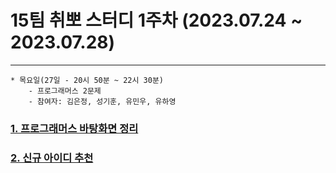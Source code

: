 
# 15팀 취뽀 스터디 1주차 (2023.07.24 ~ 2023.07.28)

---
    * 목요일(27일 - 20시 50분 ~ 22시 30분)
        - 프로그래머스 2문제
        - 참여자: 김은정, 성기훈, 유민우, 유하영

### <a href = "https://school.programmers.co.kr/learn/courses/30/lessons/161990"> 1. 프로그래머스 바탕화면 정리 </a>
### <a href = "https://school.programmers.co.kr/learn/courses/30/lessons/72410"> 2. 신규 아이디 추천 </a>
